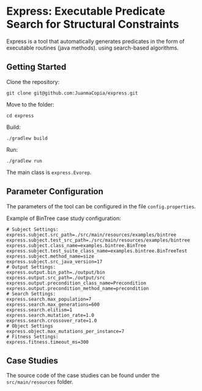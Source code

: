 # Express: Executable Predicate Search for Structural Constraints

Express is a tool that automatically generates predicates in the form of executable routines (java methods).
using search-based algorithms.

## Getting Started

Clone the repository:

```
git clone git@github.com:JuanmaCopia/express.git
```

Move to the folder:

```
cd express
```

Build:

```
./gradlew build
```

Run:

```
./gradlew run
```

The main class is `express.Evorep`.

## Parameter Configuration

The parameters of the tool can be configured in the file `config.properties`.

Example of BinTree case study configuration:

```
# Subject Settings:
express.subject.src_path=./src/main/resources/examples/bintree
express.subject.test_src_path=./src/main/resources/examples/bintree
express.subject.class_name=examples.bintree.BinTree
express.subject.test_suite_class_name=examples.bintree.BinTreeTest
express.subject.method_name=size
express.subject.src_java_version=17
# Output Settings:
express.output.bin_path=./output/bin
express.output.src_path=./output/src
express.output.precondition_class_name=Precondition
express.output.precondition_method_name=precondition
# Search Settings:
express.search.max_population=7
express.search.max_generations=600
express.search.elitism=1
express.search.mutation_rate=1.0
express.search.crossover_rate=1.0
# Object Settings
express.object.max_mutations_per_instance=7
# Fitness Settings:
express.fitness.timeout_ms=300
```

## Case Studies

The source code of the case studies can be found under the `src/main/resources` folder.
